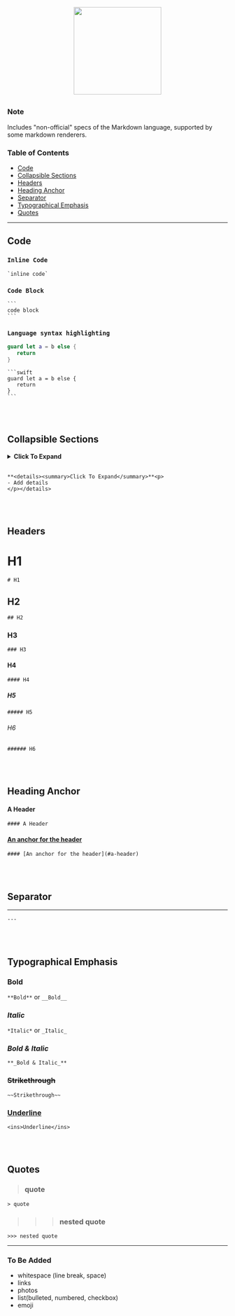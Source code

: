 
<p align="center">
<img src="https://user-images.githubusercontent.com/35065894/47264229-54ff0f80-d54d-11e8-86fa-115804f19124.png" width="200"  />
   </p>
   <h2 align="center"></h2>
 
 
### Note 
Includes "non-official" specs of the Markdown language, supported by some markdown renderers.

### Table of Contents
- [Code](#code)
- [Collapsible Sections](#collapsible-sections)
- [Headers](#headers)
- [Heading Anchor](#heading-anchor)
- [Separator](#separator)
- [Typographical Emphasis](#typographical-emphasis)
- [Quotes](#quotes)

---

## Code 
### `Inline Code` <br/>
`` `inline code` ``

### ```Code Block```

````
```
code block
```
````
### ```Language syntax highlighting```
```swift 
guard let a = b else {
   return 
}
```

````
```swift 
guard let a = b else {
   return 
}
```
````  

<br/><br/>

## Collapsible Sections
**<details><summary>Click To Expand</summary>**<p>
- Add details
</p></details>

<br/>

```
**<details><summary>Click To Expand</summary>**<p>
- Add details
</p></details>
```

<br/><br/>

## Headers
# H1 
`# H1`
## H2 
`## H2`
### H3 
`### H3`
#### H4 
`#### H4`
##### H5 
`##### H5`
###### H6 
`###### H6`  

<br/><br/>

## Heading Anchor
#### A Header  
`#### A Header`  
#### [An anchor for the header](#a-header)  
`#### [An anchor for the header](#a-header)`  

<br/><br/>

## Separator
---
`---`


<br/><br/>

## Typographical Emphasis
### **Bold** 
`**Bold**` or `__Bold__`
### *Italic* 
`*Italic*` or `_Italic_`
### **_Bold & Italic_** 
`**_Bold & Italic_**`
### ~~Strikethrough~~ 
`~~Strikethrough~~`
### <ins>Underline</ins>
`<ins>Underline</ins>`

<br/><br/>

## Quotes
> ### quote <br/>

`> quote`

>>> ### nested quote

`>>> nested quote`


---
### To Be Added
- whitespace (line break, space)
- links
- photos
- list(bulleted, numbered, checkbox)
- emoji
